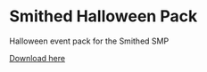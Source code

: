 # Smithed Halloween Pack
Halloween event pack for the Smithed SMP

[Download here](https://nightly.link/monkeyhue/Smithed-Halloween-Pack/workflows/main/main/packs.zip)